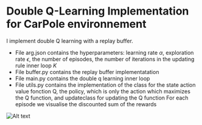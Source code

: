 # Double Q-Learning Implementation for CarPole environnement 

I implement double Q learning with a replay buffer.

* File arg.json contains the hyperparameters: learning rate $\alpha$, exploration rate $\epsilon$, the number of episodes, the number of iterations in the updating rule inner loop $K$
* File buffer.py contains the replay buffer implementatation
* File main.py contains the double q learning inner loop
* File utils.py contains the implementation of the class for the state action value fonction Q, the policy, which is only the action which maximizes the Q function, and updateclass for updating the Q function
For each episode we visualise the discounted sum of the rewards

![Alt text](image/retour2.png)


